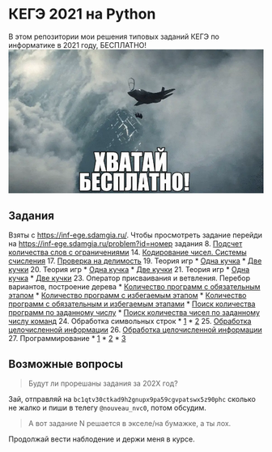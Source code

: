 # КЕГЭ 2021 на Python
В этом репозитории мои решения типовых заданий КЕГЭ по информатике в 2021 году, БЕСПЛАТНО!
![](free.webp)

## Задания
Взяты с https://inf-ege.sdamgia.ru/. Чтобы просмотреть задание перейди на https://inf-ege.sdamgia.ru/problem?id=номер задания
8. [Подсчет количества слов с ограничениями](8/26982.py)
14. [Кодирование чисел. Системы счисления](14/2317.py)
17. [Проверка на делимость](17/27623.py)
19. Теория игр
    * [Одна кучка](19-21/27962.py)
    * [Две кучки](19-21/27768.py)
20. Теория игр
    * [Одна кучка](19-21/27963.py)
    * [Две кучки](19-21/27769.py)
21. Теория игр
    * [Одна кучка](19-21/27964.py)
    * [Две кучки](19-21/27770.py)
23. Оператор присваивания и ветвления. Перебор вариантов, построение дерева
    * [Количество программ с обязательным этапом](23/18450.py)
    * [Количество программ с избегаемым этапом](23/16825.py)
    * [Количество программ с обязательным и избегаемым этапами](23/15862.py)
    * [Поиск количества программ по заданному числу](23/5849.py)
    * [Поиск количества чисел по заданному числу команд](23/3527.py)
24. Обработка символьных строк
    * [1](24/27695/27695.py)
    * [2](24/27692/27692.py)
25. [Обработка целочисленной информации](25/28123.py)
26. [Обработка целочисленной информации](26/35915.py)
27. Программирование
    * [1](27/27889/27889.py)
    * [2](27/27985/27985.py)
    * [3](27/36040/36040.py)

## Возможные вопросы
> Будут ли прорешаны задания за 202Х год?

Зай, отправляй на `bc1qtv30ctkad9h2gnupx9pa59cgvpatswx5z90phc` сколько не жалко и пиши в телегу `@nouveau_nvc0`, потом обсудим.

> А вот задание N решается в экселе/на бумажке, а ты лох.

Продолжай вести наблодение и держи меня в курсе.

